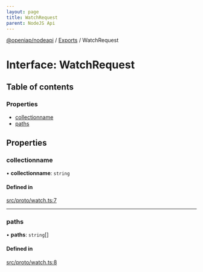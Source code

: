 ```yaml
---
layout: page
title: WatchRequest
parent: NodeJS Api
---
```

[@openiap/nodeapi](../README) / [Exports](../modules) / WatchRequest

# Interface: WatchRequest

## Table of contents

### Properties

- [collectionname](WatchRequest#collectionname)
- [paths](WatchRequest#paths)

## Properties

### collectionname

• **collectionname**: `string`

#### Defined in

[src/proto/watch.ts:7](https://github.com/openiap/nodeapi/blob/a6b5438/src/proto/watch.ts#L7)

___

### paths

• **paths**: `string`[]

#### Defined in

[src/proto/watch.ts:8](https://github.com/openiap/nodeapi/blob/a6b5438/src/proto/watch.ts#L8)
